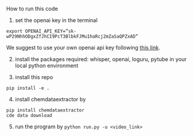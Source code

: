 How to run this code

1. set the openai key in the terminal
```
export OPENAI_API_KEY=“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”
```
We suggest to use your own openai api key following [this link](https://elephas.app/blog/how-to-create-openai-api-keys-cl5c4f21d281431po7k8fgyol0).

2. install the packages required: whisper, openai, loguru, pytube in your local python environment

3. install this repo
```
pip install -e .
```

4. install chemdataextractor by 
```
pip install chemdataextractor
cde data download
```

5. run the program by `python run.py -u <video_link>` 

